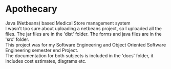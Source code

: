 # Apothecary
Java (Netbeans) based Medical Store management system <br/>
I wasn't too sure about uploading a netbeans project, so I uploaded all the files. The jar files are in the 'dist' folder. The forms and java files are in the 'src' folder. <br/>
This project was for my Software Engineering and Object Oriented Software Engineering semester end Project. <br/>
The documentation for both subjects is included in the 'docs' folder, it includes cost estimates, diagrams etc.
